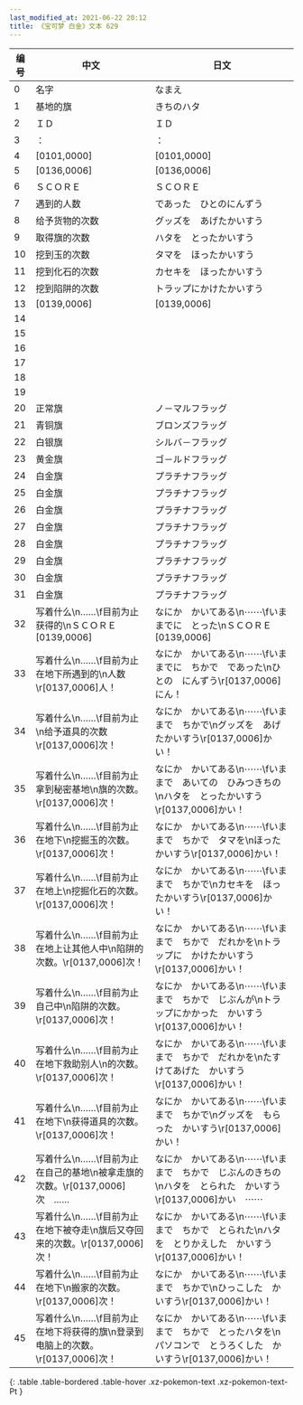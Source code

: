 ```yaml
---
last_modified_at: 2021-06-22 20:12
title: 《宝可梦 白金》文本 629
---
```

| 编号 | 中文 | 日文 |
| ---- | ---- | ---- |
| 0 | 名字 | なまえ |
| 1 | 基地的旗 | きちのハタ |
| 2 | ＩＤ | ＩＤ |
| 3 | ： | ： |
| 4 | [0101,0000] | [0101,0000] |
| 5 | [0136,0006] | [0136,0006] |
| 6 | ＳＣＯＲＥ | ＳＣＯＲＥ |
| 7 | 遇到的人数 | であった　ひとのにんずう |
| 8 | 给予货物的次数 | グッズを　あげたかいすう |
| 9 | 取得旗的次数 | ハタを　とったかいすう |
| 10 | 挖到玉的次数 | タマを　ほったかいすう |
| 11 | 挖到化石的次数 | カセキを　ほったかいすう |
| 12 | 挖到陷阱的次数 | トラップにかけたかいすう |
| 13 | [0139,0006] | [0139,0006] |
| 14 |   |   |
| 15 |   |   |
| 16 |   |   |
| 17 |   |   |
| 18 |   |   |
| 19 |   |   |
| 20 | 正常旗 | ノ－マルフラッグ |
| 21 | 青铜旗 | ブロンズフラッグ |
| 22 | 白银旗 | シルバ－フラッグ |
| 23 | 黄金旗 | ゴ－ルドフラッグ |
| 24 | 白金旗 | プラチナフラッグ |
| 25 | 白金旗 | プラチナフラッグ |
| 26 | 白金旗 | プラチナフラッグ |
| 27 | 白金旗 | プラチナフラッグ |
| 28 | 白金旗 | プラチナフラッグ |
| 29 | 白金旗 | プラチナフラッグ |
| 30 | 白金旗 | プラチナフラッグ |
| 31 | 白金旗 | プラチナフラッグ |
| 32 | 写着什么\n……\f目前为止获得的\nＳＣＯＲＥ　[0139,0006] | なにか　かいてある\n⋯⋯\fいままでに　とった\nＳＣＯＲＥ　[0139,0006] |
| 33 | 写着什么\n……\f目前为止在地下所遇到的\n人数\r[0137,0006]人！ | なにか　かいてある\n⋯⋯\fいままでに　ちかで　であった\nひとの　にんずう\r[0137,0006]にん！ |
| 34 | 写着什么\n……\f目前为止\n给予道具的次数\r[0137,0006]次！ | なにか　かいてある\n⋯⋯\fいままで　ちかで\nグッズを　あげたかいすう\r[0137,0006]かい！ |
| 35 | 写着什么\n……\f目前为止拿到秘密基地\n旗的次数。\r[0137,0006]次！ | なにか　かいてある\n⋯⋯\fいままで　あいての　ひみつきちの\nハタを　とったかいすう\r[0137,0006]かい！ |
| 36 | 写着什么\n……\f目前为止在地下\n挖掘玉的次数。\r[0137,0006]次！ | なにか　かいてある\n⋯⋯\fいままで　ちかで　タマを\nほったかいすう\r[0137,0006]かい！ |
| 37 | 写着什么\n……\f目前为止在地上\n挖掘化石的次数。\r[0137,0006]次！ | なにか　かいてある\n⋯⋯\fいままで　ちかで\nカセキを　ほったかいすう\r[0137,0006]かい！ |
| 38 | 写着什么\n……\f目前为止在地上让其他人中\n陷阱的次数。\r[0137,0006]次！ | なにか　かいてある\n⋯⋯\fいままで　ちかで　だれかを\nトラップに　かけたかいすう\r[0137,0006]かい！ |
| 39 | 写着什么\n……\f目前为止自己中\n陷阱的次数。\r[0137,0006]次！ | なにか　かいてある\n⋯⋯\fいままで　ちかで　じぶんが\nトラップにかかった　かいすう\r[0137,0006]かい！ |
| 40 | 写着什么\n……\f目前为止在地下救助别人\n的次数。\r[0137,0006]次！ | なにか　かいてある\n⋯⋯\fいままで　ちかで　だれかを\nたすけてあげた　かいすう\r[0137,0006]かい！ |
| 41 | 写着什么\n……\f目前为止在地下\n获得道具的次数。\r[0137,0006]次！ | なにか　かいてある\n⋯⋯\fいままで　ちかで\nグッズを　もらった　かいすう\r[0137,0006]かい！ |
| 42 | 写着什么\n……\f目前为止在自己的基地\n被拿走旗的次数。\r[0137,0006]次　…… | なにか　かいてある\n⋯⋯\fいままで　ちかで　じぶんのきちの\nハタを　とられた　かいすう\r[0137,0006]かい　⋯⋯ |
| 43 | 写着什么\n……\f目前为止在地下被夺走\n旗后又夺回来的次数。\r[0137,0006]次！ | なにか　かいてある\n⋯⋯\fいままで　ちかで　とられた\nハタを　とりかえした　かいすう\r[0137,0006]かい！ |
| 44 | 写着什么\n……\f目前为止在地下\n搬家的次数。\r[0137,0006]次！ | なにか　かいてある\n⋯⋯\fいままで　ちかで\nひっこした　かいすう\r[0137,0006]かい！ |
| 45 | 写着什么\n……\f目前为止在地下将获得的旗\n登录到电脑上的次数。\r[0137,0006]次！ | なにか　かいてある\n⋯⋯\fいままで　ちかで　とったハタを\nパソコンで　とうろくした　かいすう\r[0137,0006]かい！ |
{: .table .table-bordered .table-hover .xz-pokemon-text .xz-pokemon-text-Pt }
